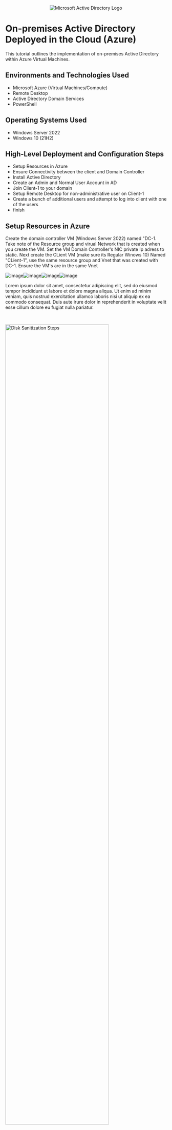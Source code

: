 <p align="center">
<img src="https://i.imgur.com/pU5A58S.png" alt="Microsoft Active Directory Logo"/>
</p>

<h1>On-premises Active Directory Deployed in the Cloud (Azure)</h1>
This tutorial outlines the implementation of on-premises Active Directory within Azure Virtual Machines.<br />






<h2>Environments and Technologies Used</h2>

- Microsoft Azure (Virtual Machines/Compute)
- Remote Desktop
- Active Directory Domain Services
- PowerShell

<h2>Operating Systems Used </h2>

- Windows Server 2022
- Windows 10 (21H2)

<h2>High-Level Deployment and Configuration Steps</h2>

- Setup Resources in Azure
- Ensure Connectivity between the client and Domain Controller
- Install Active Directory
- Create an Admin and Normal User Account in AD
- Join Client-1 to your domain
- Setup Remote Desktop for non-administrative user on Client-1
- Create a bunch of additional users and attempt to log into client with one of the users
- finish

<h2>Setup Resources in Azure </h2>

Create the domain controller VM (Windows Server 2022) named "DC-1.  Take note of the Resource group and virual Network that is created when you create the VM.  Set the VM Domain Controller's NIC private Ip adress to static.  Next create the CLient VM (make sure its Regular Winows 10) Named "CLient-1", use the same resource group and Vnet that was created with DC-1.  Ensure the VM's are in the same Vnet

<p>

![image](https://github.com/AtomSteve/Configuring-On-premises-Active-Directory-within-Azure-VMs/assets/147112183/e0413973-5bf8-431b-9427-a37d7b0719f7)![image](https://github.com/AtomSteve/Configuring-On-premises-Active-Directory-within-Azure-VMs/assets/147112183/40e254f6-fee0-459d-b47e-3dfa0afcfeeb)![image](https://github.com/AtomSteve/Configuring-On-premises-Active-Directory-within-Azure-VMs/assets/147112183/83422a50-98b6-4c52-a69d-a0be900ba712)![image](https://github.com/AtomSteve/Configuring-On-premises-Active-Directory-within-Azure-VMs/assets/147112183/ef735813-c878-427b-a010-9c562f36c6ad)





</p>
<p>
Lorem ipsum dolor sit amet, consectetur adipiscing elit, sed do eiusmod tempor incididunt ut labore et dolore magna aliqua. Ut enim ad minim veniam, quis nostrud exercitation ullamco laboris nisi ut aliquip ex ea commodo consequat. Duis aute irure dolor in reprehenderit in voluptate velit esse cillum dolore eu fugiat nulla pariatur.
</p>
<br />

<p>
<img src="https://i.imgur.com/DJmEXEB.png" height="80%" width="80%" alt="Disk Sanitization Steps"/>
</p>
<p>
Lorem ipsum dolor sit amet, consectetur adipiscing elit, sed do eiusmod tempor incididunt ut labore et dolore magna aliqua. Ut enim ad minim veniam, quis nostrud exercitation ullamco laboris nisi ut aliquip ex ea commodo consequat. Duis aute irure dolor in reprehenderit in voluptate velit esse cillum dolore eu fugiat nulla pariatur.
</p>
<br />

<p>
<img src="https://i.imgur.com/DJmEXEB.png" height="80%" width="80%" alt="Disk Sanitization Steps"/>
</p>
<p>
Lorem ipsum dolor sit amet, consectetur adipiscing elit, sed do eiusmod tempor incididunt ut labore et dolore magna aliqua. Ut enim ad minim veniam, quis nostrud exercitation ullamco laboris nisi ut aliquip ex ea commodo consequat. Duis aute irure dolor in reprehenderit in voluptate velit esse cillum dolore eu fugiat nulla pariatur.
</p>
<br />
